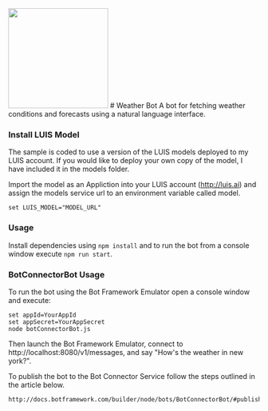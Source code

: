 <img src="http://cdn.makeuseof.com/wp-content/uploads/2015/11/swipesbot.png?b34c28" width=200 height=200 />
# Weather Bot
A bot for fetching weather conditions and forecasts using a natural language interface.

### Install LUIS Model
The sample is coded to use a version of the LUIS models deployed to my LUIS account. If you would like to deploy your own copy of the model, I have included it in the models folder.

Import the model as an Appliction into your LUIS account (http://luis.ai) and assign the models service url to an environment variable called model.

    set LUIS_MODEL="MODEL_URL"

### Usage
Install dependencies using `npm install` and to run the bot from a console window execute `npm run start`.

### BotConnectorBot Usage
To run the bot using the Bot Framework Emulator open a console window and execute:

    set appId=YourAppId
    set appSecret=YourAppSecret
    node botConnectorBot.js

Then launch the Bot Framework Emulator, connect to http://localhost:8080/v1/messages, and say "How's the weather in new york?".

To publish the bot to the Bot Connector Service follow the steps outlined in the article below.

    http://docs.botframework.com/builder/node/bots/BotConnectorBot/#publishing
